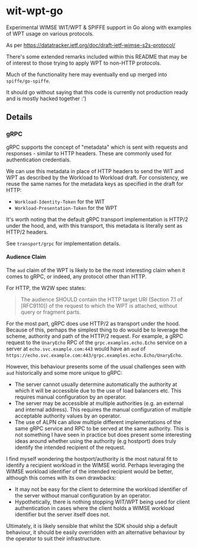 # wit-wpt-go

Experimental WIMSE WIT/WPT & SPIFFE support in Go along with examples of WPT
usage on various protocols.

As per https://datatracker.ietf.org/doc/draft-ietf-wimse-s2s-protocol/

There's some extended remarks included within this README that may be of
interest to those trying to apply WPT to non-HTTP protocols.

Much of the functionality here may eventually end up merged into
`spiffe/go-spiffe`.

It should go without saying that this code is currently not production ready
and is mostly hacked together :')

## Details

### gRPC

gRPC supports the concept of "metadata" which is sent with requests and
responses - similar to HTTP headers. These are commonly used for
authentication credentials.

We can use this metadata in place of HTTP headers to send the WIT and WPT as
described by the Workload to Workload draft. For consistency, we reuse the same
names for the metadata keys as specified in the draft for HTTP:

- `Workload-Identity-Token` for the WIT
- `Workload-Presentation-Token` for the WPT

It's worth noting that the default gRPC transport implementation is HTTP/2 under
the hood, and, with this transport, this metadata is literally sent as HTTP/2 
headers.

See `transport/grpc` for implementation details.

#### Audience Claim

The `aud` claim of the WPT is likely to be the most interesting claim when it
comes to gRPC, or indeed, any protocol other than HTTP.

For HTTP, the W2W spec states:

> The audience SHOULD contain the HTTP target URI (Section 7.1 of [RFC9110]) of
> the request to which the WPT is attached, without query or fragment parts.

For the most part, gRPC does use HTTP/2 as transport under the hood. Because of
this, perhaps the simplest thing to do would be to leverage the scheme, 
authority and path of the HTTP/2 request. For example, a gRPC request to the
`UnaryEcho` RPC of the `grpc.examples.echo.Echo` service on a server at 
`echo.svc.example.com:443` would have an `aud` of
`https://echo.svc.example.com:443/grpc.examples.echo.Echo/UnaryEcho`.

However, this behaviour presents some of the usual challenges seen with `aud`
historically and some more unique to gRPC:

- The server cannot usually determine automatically the authority at which it
  will be accessible due to the use of load balancers etc. This requires manual
  configuration by an operator.
- The server may be accessible at multiple authorities (e.g. an external and
  internal address). This requires the manual configuration of multiple 
  acceptable authority values by an operator.
- The use of ALPN can allow multiple different implementations of the same gRPC
  service and RPC to be served at the same authority. This is not something I
  have seen in practice but does present some interesting ideas around whether
  using the authority (e.g hostport) does truly identify the intended recipient
  of the request.

I find myself wondering the hostport/authority is the most natural fit to
identify a recipient workload in the WIMSE world. Perhaps leveraging the WIMSE
workload identifier of the intended recipient would be better, although this
comes with its own drawbacks:

- It may not be easy for the client to determine the workload identifier of the
  server without manual configuration by an operator.
- Hypothetically, there is nothing stopping WIT/WPT being used for client
  authentication in cases where the client holds a WIMSE workload identifier but
  the server itself does not. 

Ultimately, it is likely sensible that whilst the SDK should ship a default
behaviour, it should be easily overridden with an alternative behaviour by the
operator to suit their infrastructure.
